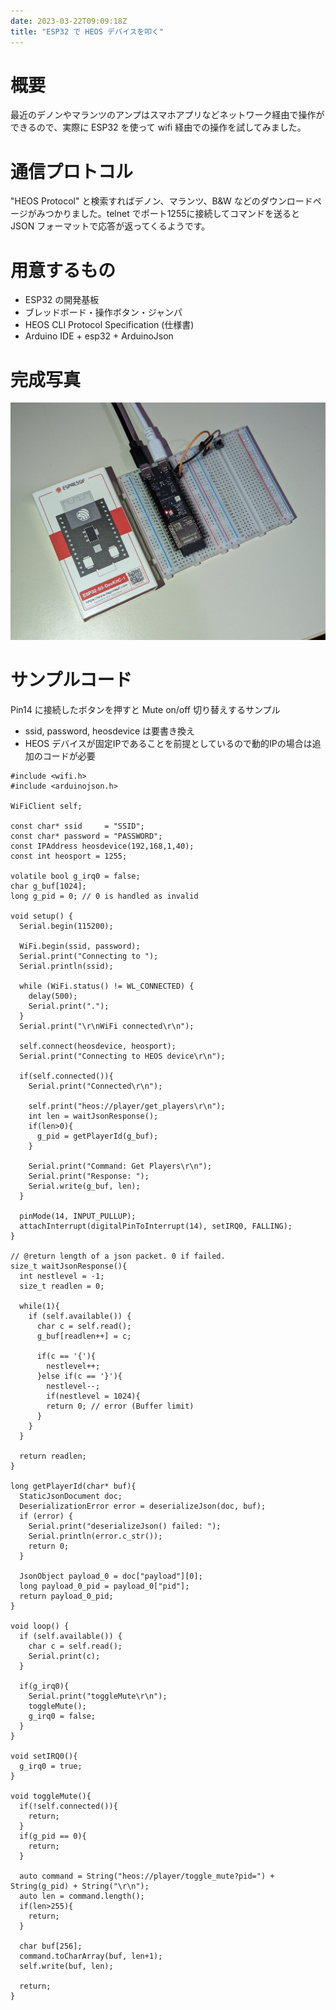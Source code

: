 ```yaml
---
date: 2023-03-22T09:09:18Z
title: "ESP32 で HEOS デバイスを叩く"
---
```


# 概要

最近のデノンやマランツのアンプはスマホアプリなどネットワーク経由で操作ができるので、実際に ESP32 を使って wifi 経由での操作を試してみました。

# 通信プロトコル

"HEOS Protocol" と検索すればデノン、マランツ、B&W などのダウンロードページがみつかりました。telnet でポート1255に接続してコマンドを送ると JSON フォーマットで応答が返ってくるようです。

# 用意するもの

*   ESP32 の開発基板
*   ブレッドボード・操作ボタン・ジャンパ
*   HEOS CLI Protocol Specification (仕様書)
*   Arduino IDE + esp32 + ArduinoJson

# 完成写真

![](../../media/712482392300027904_0.jpg)

# サンプルコード

Pin14 に接続したボタンを押すと Mute on/off 切り替えするサンプル

*   ssid, password, heosdevice は要書き換え
*   HEOS デバイスが固定IPであることを前提としているので動的IPの場合は追加のコードが必要

```
#include <wifi.h>
#include <arduinojson.h>

WiFiClient self;

const char* ssid     = "SSID";
const char* password = "PASSWORD";
const IPAddress heosdevice(192,168,1,40);
const int heosport = 1255;

volatile bool g_irq0 = false;
char g_buf[1024];
long g_pid = 0; // 0 is handled as invalid

void setup() {
  Serial.begin(115200);

  WiFi.begin(ssid, password);
  Serial.print("Connecting to ");
  Serial.println(ssid);

  while (WiFi.status() != WL_CONNECTED) {
    delay(500);
    Serial.print(".");
  }
  Serial.print("\r\nWiFi connected\r\n");

  self.connect(heosdevice, heosport);
  Serial.print("Connecting to HEOS device\r\n");

  if(self.connected()){
    Serial.print("Connected\r\n");

    self.print("heos://player/get_players\r\n");
    int len = waitJsonResponse();
    if(len>0){
      g_pid = getPlayerId(g_buf);
    }
    
    Serial.print("Command: Get Players\r\n");
    Serial.print("Response: ");
    Serial.write(g_buf, len);
  }

  pinMode(14, INPUT_PULLUP);
  attachInterrupt(digitalPinToInterrupt(14), setIRQ0, FALLING);
}

// @return length of a json packet. 0 if failed.
size_t waitJsonResponse(){
  int nestlevel = -1;
  size_t readlen = 0;

  while(1){
    if (self.available()) {
      char c = self.read();
      g_buf[readlen++] = c;

      if(c == '{'){
        nestlevel++;
      }else if(c == '}'){
        nestlevel--;
        if(nestlevel = 1024){
        return 0; // error (Buffer limit)
      }
    }
  }

  return readlen;
}

long getPlayerId(char* buf){
  StaticJsonDocument doc;
  DeserializationError error = deserializeJson(doc, buf);
  if (error) {
    Serial.print("deserializeJson() failed: ");
    Serial.println(error.c_str());
    return 0;
  }

  JsonObject payload_0 = doc["payload"][0];
  long payload_0_pid = payload_0["pid"];
  return payload_0_pid;
}

void loop() {
  if (self.available()) {
    char c = self.read();
    Serial.print(c);
  }

  if(g_irq0){
    Serial.print("toggleMute\r\n");
    toggleMute();
    g_irq0 = false;
  }
}

void setIRQ0(){
  g_irq0 = true;
}

void toggleMute(){
  if(!self.connected()){
    return;
  }
  if(g_pid == 0){
    return;
  }

  auto command = String("heos://player/toggle_mute?pid=") + String(g_pid) + String("\r\n");
  auto len = command.length();
  if(len>255){
    return;
  }

  char buf[256];
  command.toCharArray(buf, len+1);
  self.write(buf, len);

  return;
}
```